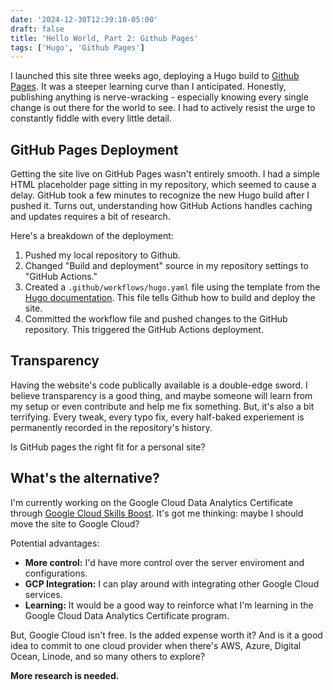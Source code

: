 ```yaml
---
date: '2024-12-30T12:39:10-05:00'
draft: false
title: 'Hello World, Part 2: Github Pages'
tags: ['Hugo', 'Github Pages']
---
```


I launched this site three weeks ago, deploying a Hugo build to [Github Pages](https://pages.github.com/). It was a steeper learning curve than I anticipated. Honestly, publishing anything is nerve-wracking - especially knowing every single change is out there for the world to see. I had to actively resist the urge to constantly fiddle with every little detail.

## GitHub Pages Deployment

Getting the site live on GitHub Pages wasn't entirely smooth. I had a simple HTML placeholder page sitting in my repository, which seemed to cause a delay. GitHub took a few minutes to recognize the new Hugo build after I pushed it. Turns out, understanding how GitHub Actions handles caching and updates requires a bit of research.

Here's a breakdown of the deployment:

1. Pushed my local repository to Github.
2. Changed "Build and deployment" source in my repository settings to "GitHub Actions."
3. Created a `.github/workflows/hugo.yaml` file using the template from the [Hugo documentation](https://gohugo.io/hosting-and-deployment/hosting-on-github/#procedure). This file tells Github how to build and deploy the site.
4. Committed the workflow file and pushed changes to the GitHub repository. This triggered the GitHub Actions deployment.

## Transparency

Having the website's code publically available is a double-edge sword. I believe transparency is a good thing, and maybe someone will learn from my setup or even contribute and help me fix something. But, it's also a bit terrifying. Every tweak, every typo fix, every half-baked experiement is permanently recorded in the repository's history. 

Is GitHub pages the right fit for a personal site?

## What's the alternative?

I'm currently working on the Google Cloud Data Analytics Certificate through [Google Cloud Skills Boost](https://www.cloudskillsboost.google/). It's got me thinking: maybe I should move the site to Google Cloud?

Potential advantages:
- **More control:** I'd have more control over the server enviroment and configurations.
- **GCP Integration:** I can play around with integrating other Google Cloud services.
- **Learning:** It would be a good way to reinforce what I'm learning in the Google Cloud Data Analytics Certificate program.

But, Google Cloud isn't free. Is the added expense worth it? And is it a good idea to commit to one cloud provider when there's AWS, Azure, Digital Ocean, Linode, and so many others to explore?

**More research is needed.**
